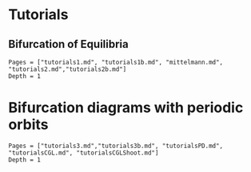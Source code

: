 # Tutorials

## Bifurcation of Equilibria
```@contents
Pages = ["tutorials1.md", "tutorials1b.md", "mittelmann.md", "tutorials2.md","tutorials2b.md"]
Depth = 1
```

# Bifurcation diagrams with periodic orbits
```@contents
Pages = ["tutorials3.md","tutorials3b.md", "tutorialsPD.md", "tutorialsCGL.md", "tutorialsCGLShoot.md"]
Depth = 1
```